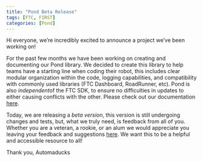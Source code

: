 ```yaml
---
title: "Pond Beta Release"
tags: [FTC, FIRST]
categories: [Pond]
---
```

Hi everyone, we’re incredibly excited to announce a project we’ve been working on!

For the past few months we have been working on creating and documenting our Pond library. We decided to create this library to help teams have a starting line when coding their robot, this includes clear modular organization within the code, logging capabilities, and compatibility with commonly used libraries (FTC Dashboard, RoadRunner, etc). Pond is also *independent*of the FTC SDK, to ensure no difficulties in updates to either causing conflicts with the other. Please check out our documentation [here](automaducks.com/pond). 

Today, we are releasing a *beta version*, this version is still undergoing changes and tests, but, what we truly need, is feedback from all of you. Whether you are a veteran, a rookie, or an alum we would appreciate you leaving your feedback and suggestions [here](/pond/feedback). We want this to be a helpful and accessible resource to all!

Thank you, Automaducks